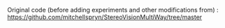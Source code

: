 Original code (before adding experiments and other modifications from) : https://github.com/mitchellspryn/StereoVisionMultiWay/tree/master
